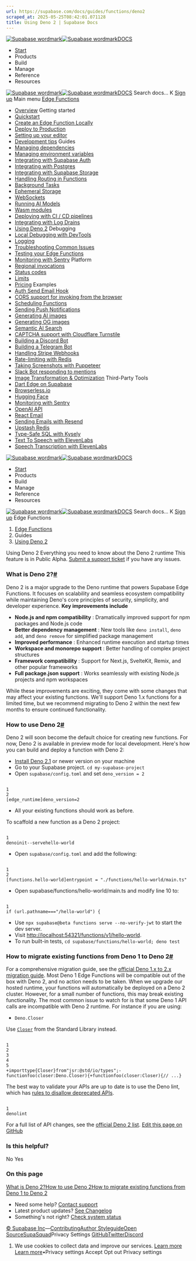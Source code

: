 ```yaml
---
url: https://supabase.com/docs/guides/functions/deno2
scraped_at: 2025-05-25T08:42:01.071128
title: Using Deno 2 | Supabase Docs
---
```


[![Supabase wordmark](https://supabase.com/docs/_next/image?url=%2Fdocs%2Fsupabase-dark.svg&w=256&q=75)![Supabase wordmark](https://supabase.com/docs/_next/image?url=%2Fdocs%2Fsupabase-light.svg&w=256&q=75)DOCS](https://supabase.com/docs)
  * [Start](https://supabase.com/docs/guides/getting-started)
  * Products 
  * Build 
  * Manage 
  * Reference 
  * Resources 


[![Supabase wordmark](https://supabase.com/docs/_next/image?url=%2Fdocs%2Fsupabase-dark.svg&w=256&q=75)![Supabase wordmark](https://supabase.com/docs/_next/image?url=%2Fdocs%2Fsupabase-light.svg&w=256&q=75)DOCS](https://supabase.com/docs)
Search docs...
K
[Sign up](https://supabase.com/dashboard)
Main menu
[Edge Functions](https://supabase.com/docs/guides/functions)
  * [Overview](https://supabase.com/docs/guides/functions)
Getting started
  * [Quickstart](https://supabase.com/docs/guides/functions/quickstart)
  * [Create an Edge Function Locally](https://supabase.com/docs/guides/functions/local-quickstart)
  * [Deploy to Production](https://supabase.com/docs/guides/functions/deploy)
  * [Setting up your editor](https://supabase.com/docs/guides/functions/local-development)
  * [Development tips](https://supabase.com/docs/guides/functions/development-tips)
Guides
  * [Managing dependencies](https://supabase.com/docs/guides/functions/dependencies)
  * [Managing environment variables](https://supabase.com/docs/guides/functions/secrets)
  * [Integrating with Supabase Auth](https://supabase.com/docs/guides/functions/auth)
  * [Integrating with Postgres](https://supabase.com/docs/guides/functions/connect-to-postgres)
  * [Integrating with Supabase Storage](https://supabase.com/docs/guides/functions/storage-caching)
  * [Handling Routing in Functions](https://supabase.com/docs/guides/functions/routing)
  * [Background Tasks](https://supabase.com/docs/guides/functions/background-tasks)
  * [Ephemeral Storage](https://supabase.com/docs/guides/functions/ephemeral-storage)
  * [WebSockets](https://supabase.com/docs/guides/functions/websockets)
  * [Running AI Models](https://supabase.com/docs/guides/functions/ai-models)
  * [Wasm modules](https://supabase.com/docs/guides/functions/wasm)
  * [Deploying with CI / CD pipelines](https://supabase.com/docs/guides/functions/cicd-workflow)
  * [Integrating with Log Drains](https://supabase.com/docs/guides/platform/log-drains)
  * [Using Deno 2](https://supabase.com/docs/guides/functions/deno2)
Debugging
  * [Local Debugging with DevTools](https://supabase.com/docs/guides/functions/debugging-tools)
  * [Logging](https://supabase.com/docs/guides/functions/logging)
  * [Troubleshooting Common Issues](https://supabase.com/docs/guides/functions/troubleshooting)
  * [Testing your Edge Functions](https://supabase.com/docs/guides/functions/unit-test)
  * [Monitoring with Sentry](https://supabase.com/docs/guides/functions/examples/sentry-monitoring)
Platform
  * [Regional invocations](https://supabase.com/docs/guides/functions/regional-invocation)
  * [Status codes](https://supabase.com/docs/guides/functions/status-codes)
  * [Limits](https://supabase.com/docs/guides/functions/limits)
  * [Pricing](https://supabase.com/docs/guides/functions/pricing)
Examples
  * [Auth Send Email Hook](https://supabase.com/docs/guides/functions/examples/auth-send-email-hook-react-email-resend)
  * [CORS support for invoking from the browser](https://supabase.com/docs/guides/functions/cors)
  * [Scheduling Functions](https://supabase.com/docs/guides/functions/schedule-functions)
  * [Sending Push Notifications](https://supabase.com/docs/guides/functions/examples/push-notifications)
  * [Generating AI images](https://supabase.com/docs/guides/functions/examples/amazon-bedrock-image-generator)
  * [Generating OG images ](https://supabase.com/docs/guides/functions/examples/og-image)
  * [Semantic AI Search](https://supabase.com/docs/guides/functions/examples/semantic-search)
  * [CAPTCHA support with Cloudflare Turnstile](https://supabase.com/docs/guides/functions/examples/cloudflare-turnstile)
  * [Building a Discord Bot](https://supabase.com/docs/guides/functions/examples/discord-bot)
  * [Building a Telegram Bot](https://supabase.com/docs/guides/functions/examples/telegram-bot)
  * [Handling Stripe Webhooks ](https://supabase.com/docs/guides/functions/examples/stripe-webhooks)
  * [Rate-limiting with Redis](https://supabase.com/docs/guides/functions/examples/rate-limiting)
  * [Taking Screenshots with Puppeteer](https://supabase.com/docs/guides/functions/examples/screenshots)
  * [Slack Bot responding to mentions](https://supabase.com/docs/guides/functions/examples/slack-bot-mention)
  * [Image Transformation & Optimization](https://supabase.com/docs/guides/functions/examples/image-manipulation)
Third-Party Tools
  * [Dart Edge on Supabase](https://supabase.com/docs/guides/functions/dart-edge)
  * [Browserless.io](https://supabase.com/docs/guides/functions/examples/screenshots)
  * [Hugging Face](https://supabase.com/docs/guides/ai/examples/huggingface-image-captioning)
  * [Monitoring with Sentry](https://supabase.com/docs/guides/functions/examples/sentry-monitoring)
  * [OpenAI API](https://supabase.com/docs/guides/ai/examples/openai)
  * [React Email](https://supabase.com/docs/guides/functions/examples/auth-send-email-hook-react-email-resend)
  * [Sending Emails with Resend](https://supabase.com/docs/guides/functions/examples/send-emails)
  * [Upstash Redis](https://supabase.com/docs/guides/functions/examples/upstash-redis)
  * [Type-Safe SQL with Kysely](https://supabase.com/docs/guides/functions/kysely-postgres)
  * [Text To Speech with ElevenLabs](https://supabase.com/docs/guides/functions/examples/elevenlabs-generate-speech-stream)
  * [Speech Transcription with ElevenLabs](https://supabase.com/docs/guides/functions/examples/elevenlabs-transcribe-speech)


[![Supabase wordmark](https://supabase.com/docs/_next/image?url=%2Fdocs%2Fsupabase-dark.svg&w=256&q=75)![Supabase wordmark](https://supabase.com/docs/_next/image?url=%2Fdocs%2Fsupabase-light.svg&w=256&q=75)DOCS](https://supabase.com/docs)
  * [Start](https://supabase.com/docs/guides/getting-started)
  * Products 
  * Build 
  * Manage 
  * Reference 
  * Resources 


[![Supabase wordmark](https://supabase.com/docs/_next/image?url=%2Fdocs%2Fsupabase-dark.svg&w=256&q=75)![Supabase wordmark](https://supabase.com/docs/_next/image?url=%2Fdocs%2Fsupabase-light.svg&w=256&q=75)DOCS](https://supabase.com/docs)
Search docs...
K
[Sign up](https://supabase.com/dashboard)
Edge Functions
  1. [Edge Functions](https://supabase.com/docs/guides/functions)
  2. Guides
  3. [Using Deno 2](https://supabase.com/docs/guides/functions/deno2)


Using Deno 2
Everything you need to know about the Deno 2 runtime
This feature is in Public Alpha. [Submit a support ticket](https://supabase.help) if you have any issues.
### What is Deno 2?[#](https://supabase.com/docs/guides/functions/deno2#what-is-deno-2)
Deno 2 is a major upgrade to the Deno runtime that powers Supabase Edge Functions. It focuses on scalability and seamless ecosystem compatibility while maintaining Deno's core principles of security, simplicity, and developer experience.
**Key improvements include**
  * **Node.js and npm compatibility** : Dramatically improved support for npm packages and Node.js code
  * **Better dependency management** : New tools like `deno install`, `deno add`, and `deno remove` for simplified package management
  * **Improved performance** : Enhanced runtime execution and startup times
  * **Workspace and monorepo support** : Better handling of complex project structures
  * **Framework compatibility** : Support for Next.js, SvelteKit, Remix, and other popular frameworks
  * **Full package.json support** : Works seamlessly with existing Node.js projects and npm workspaces


While these improvements are exciting, they come with some changes that may affect your existing functions. We'll support Deno 1.x functions for a limited time, but we recommend migrating to Deno 2 within the next few months to ensure continued functionality.
### How to use Deno 2[#](https://supabase.com/docs/guides/functions/deno2#how-to-use-deno-2)
Deno 2 will soon become the default choice for creating new functions. For now, Deno 2 is available in preview mode for local development.
Here's how you can build and deploy a function with Deno 2:
  * [Install Deno 2.1](https://docs.deno.com/runtime/getting_started/installation/) or newer version on your machine
  * Go to your Supabase project. `cd my-supabase-project`
  * Open `supabase/config.toml` and set `deno_version = 2`


```

1
2
[edge_runtime]deno_version=2

```

  * All your existing functions should work as before.


To scaffold a new function as a Deno 2 project:
```

1
denoinit--servehello-world

```

  * Open `supabase/config.toml` and add the following:


```

1
2
[functions.hello-world]entrypoint = "./functions/hello-world/main.ts"

```

  * Open supabase/functions/hello-world/main.ts and modify line 10 to:


```

1
if (url.pathname==="/hello-world") {

```

  * Use `npx supabase@beta functions serve --no-verify-jwt` to start the dev server.
  * Visit <http://localhost:54321/functions/v1/hello-world>.
  * To run built-in tests, `cd supabase/functions/hello-world; deno test`


### How to migrate existing functions from Deno 1 to Deno 2[#](https://supabase.com/docs/guides/functions/deno2#how-to-migrate-existing-functions-from-deno-1-to-deno-2)
For a comprehensive migration guide, see the [official Deno 1.x to 2.x migration guide](https://docs.deno.com/runtime/reference/migration_guide/#content).
Most Deno 1 Edge Functions will be compatible out of the box with Deno 2, and no action needs to be taken. When we upgrade our hosted runtime, your functions will automatically be deployed on a Deno 2 cluster.
However, for a small number of functions, this may break existing functionality.
The most common issue to watch for is that some Deno 1 API calls are incompatible with Deno 2 runtime.
For instance if you are using:
  * `Deno.Closer`


Use [`Closer`](https://jsr.io/@std/io/doc/types/~/Closer) from the Standard Library instead.
```

1
2
3
4
5
+importtype{Closer}from"jsr:@std/io/types";-functionfoo(closer:Deno.Closer){+functionfoo(closer:Closer){// ...}

```

The best way to validate your APIs are up to date is to use the Deno lint, which has [rules to disallow deprecated APIs](https://docs.deno.com/lint/rules/no-deprecated-deno-api/).
```

1
denolint

```

For a full list of API changes, see the [official Deno 2 list](https://docs.deno.com/runtime/reference/migration_guide/#api-changes).
[Edit this page on GitHub ](https://github.com/supabase/supabase/blob/master/apps/docs/content/guides/functions/deno2.mdx)
### Is this helpful?
No Yes
### On this page
[What is Deno 2?](https://supabase.com/docs/guides/functions/deno2#what-is-deno-2)[How to use Deno 2](https://supabase.com/docs/guides/functions/deno2#how-to-use-deno-2)[How to migrate existing functions from Deno 1 to Deno 2](https://supabase.com/docs/guides/functions/deno2#how-to-migrate-existing-functions-from-deno-1-to-deno-2)
  * Need some help?
[Contact support](https://supabase.com/support)
  * Latest product updates?
[See Changelog](https://supabase.com/changelog)
  * Something's not right?
[Check system status](https://status.supabase.com/)


[© Supabase Inc](https://supabase.com/)—[Contributing](https://github.com/supabase/supabase/blob/master/apps/docs/DEVELOPERS.md)[Author Styleguide](https://github.com/supabase/supabase/blob/master/apps/docs/CONTRIBUTING.md)[Open Source](https://supabase.com/open-source)[SupaSquad](https://supabase.com/supasquad)Privacy Settings
[GitHub](https://github.com/supabase/supabase)[Twitter](https://twitter.com/supabase)[Discord](https://discord.supabase.com/)
  1. We use cookies to collect data and improve our services. [Learn more](https://supabase.com/privacy#8-cookies-and-similar-technologies-used-on-our-european-services)
[Learn more](https://supabase.com/privacy#8-cookies-and-similar-technologies-used-on-our-european-services)•Privacy settings
Accept Opt out Privacy settings



